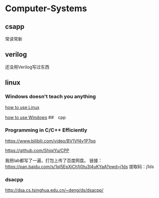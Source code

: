 # Computer-Systems
## csapp
常读常新
## verilog
还没用Verilog写过东西
## linux
### Windows doesn't teach you anything
[how to use Linux](./files/how%20to%20use%20Linux.md)

[how to use Windows](./files/how%20to%20use%20Windows.md)
##　cpp
### Programming in C/C++ Efficiently
https://www.bilibili.com/video/BV1Vf4y1P7pq

https://github.com/ShiqiYu/CPP

我把lab都写了一遍，打包上传了百度网盘。
链接：https://pan.baidu.com/s/1ql5EpXiCh1j0tu3l4uKYaA?pwd=j1ds 
提取码：j1ds 
### dsacpp
http://dsa.cs.tsinghua.edu.cn/~deng/ds/dsacpp/



